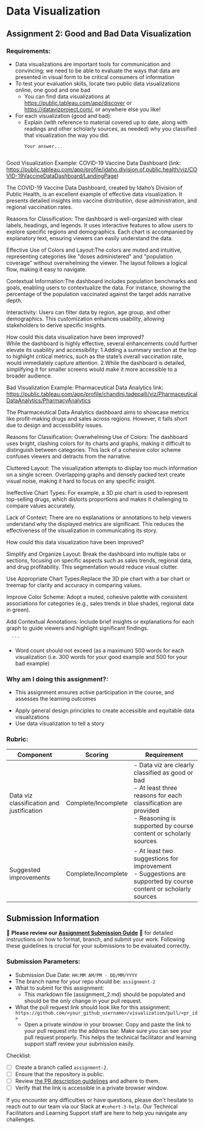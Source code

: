 # Data Visualization

## Assignment 2: Good and Bad Data Visualization

### Requirements:

- Data visualizations are important tools for communication and convincing; we need to be able to evaluate the ways that data are presented in visual form to be critical consumers of information 
- To test your evaluation skills, locate two public data visualizations online, one good and one bad  
    - You can find data visualizations at https://public.tableau.com/app/discover or https://datavizproject.com/, or anywhere else you like! 
- For each visualization (good and bad):  
    - Explain (with reference to material covered up to date, along with readings and other scholarly sources, as needed) why you classified that visualization the way you did.
      ```
      Your answer...


Good Visualization Example: 
COVID-19 Vaccine Data Dashboard (link: https://public.tableau.com/app/profile/idaho.division.of.public.health/viz/COVID-19VaccineDataDashboard/LandingPage)

The COVID-19 Vaccine Data Dashboard, created by Idaho’s Division of Public Health, is an excellent example of effective data visualization. It presents detailed insights into vaccine distribution, dose administration, and regional vaccination rates.

Reasons for Classification:
The dashboard is well-organized with clear labels, headings, and legends. It uses interactive features to allow users to explore specific regions and demographics. Each chart is accompanied by explanatory text, ensuring viewers can easily understand the data.

Effective Use of Colors and Layout:The colors are muted and intuitive, representing categories like "doses administered" and "population coverage" without overwhelming the viewer. The layout follows a logical flow, making it easy to navigate.

Contextual Information:The dashboard includes population benchmarks and goals, enabling users to contextualize the data. For instance, showing the percentage of the population vaccinated against the target adds narrative depth.

Interactivity: Users can filter data by region, age group, and other demographics. This customization enhances usability, allowing stakeholders to derive specific insights.

How could this data visualization have been improved?  
While the dashboard is highly effective, several enhancements could further elevate its usability and accessibility:
1.Adding a summary section at the top to highlight critical metrics, such as the state’s overall vaccination rate, would immediately capture attention.
2.While the dashboard is detailed, simplifying it for smaller screens would make it more accessible to a broader audience.

Bad Visualization Example: Pharmaceutical Data Analytics
link: https://public.tableau.com/app/profile/chandini.tadepalli/viz/PharmaceuticalDataAnalytics/PharmacyAnalytics

The Pharmaceutical Data Analytics dashboard aims to showcase metrics like profit-making drugs and sales across regions. However, it falls short due to design and accessibility issues.

Reasons for Classification:
Overwhelming Use of Colors: The dashboard uses bright, clashing colors for its charts and graphs, making it difficult to distinguish between categories. This lack of a cohesive color scheme confuses viewers and detracts from the narrative.

Cluttered Layout: The visualization attempts to display too much information on a single screen. Overlapping graphs and densely packed text create visual noise, making it hard to focus on any specific insight.

Ineffective Chart Types: For example, a 3D pie chart is used to represent top-selling drugs, which distorts proportions and makes it challenging to compare values accurately.

Lack of Context: There are no explanations or annotations to help viewers understand why the displayed metrics are significant. This reduces the effectiveness of the visualization in communicating its story.

How could this data visualization have been improved?  

Simplify and Organize Layout: Break the dashboard into multiple tabs or sections, focusing on specific aspects such as sales trends, regional data, and drug profitability. This segmentation would reduce visual clutter.

Use Appropriate Chart Types:Replace the 3D pie chart with a bar chart or treemap for clarity and accuracy in comparing values.

Improve Color Scheme: Adopt a muted, cohesive palette with consistent associations for categories (e.g., sales trends in blue shades, regional data in green).

Add Contextual Annotations: Include brief insights or explanations for each graph to guide viewers and highlight significant findings.





      
      ```
- Word count should not exceed (as a maximum) 500 words for each visualization (i.e. 
300 words for your good example and 500 for your bad example)

### Why am I doing this assignment?:

- This assignment ensures active participation in the course, and assesses the learning outcomes
* Apply general design principles to create accessible and equitable data visualizations
* Use data visualization to tell a story

### Rubric:

| Component               | Scoring   | Requirement                                                 |
|-------------------------|-----------|-------------------------------------------------------------|
| Data viz classification and justification | Complete/Incomplete | - Data viz are clearly classified as good or bad<br />- At least three reasons for each classification are provided<br />- Reasoning is supported by course content or scholarly sources |
| Suggested improvements  | Complete/Incomplete | - At least two suggestions for improvement<br />- Suggestions are supported by course content or scholarly sources |

## Submission Information

🚨 **Please review our [Assignment Submission Guide](https://github.com/UofT-DSI/onboarding/blob/main/onboarding_documents/submissions.md)** 🚨 for detailed instructions on how to format, branch, and submit your work. Following these guidelines is crucial for your submissions to be evaluated correctly.

### Submission Parameters:
* Submission Due Date: `HH:MM AM/PM - DD/MM/YYYY`
* The branch name for your repo should be: `assignment-2`
* What to submit for this assignment:
    * This markdown file (assignment_2.md) should be populated and should be the only change in your pull request.
* What the pull request link should look like for this assignment: `https://github.com/<your_github_username>/visualization/pull/<pr_id>`
    * Open a private window in your browser. Copy and paste the link to your pull request into the address bar. Make sure you can see your pull request properly. This helps the technical facilitator and learning support staff review your submission easily.

Checklist:
- [ ] Create a branch called `assignment-2`.
- [ ] Ensure that the repository is public.
- [ ] Review [the PR description guidelines](https://github.com/UofT-DSI/onboarding/blob/main/onboarding_documents/submissions.md#guidelines-for-pull-request-descriptions) and adhere to them.
- [ ] Verify that the link is accessible in a private browser window.

If you encounter any difficulties or have questions, please don't hesitate to reach out to our team via our Slack at `#cohort-3-help`. Our Technical Facilitators and Learning Support staff are here to help you navigate any challenges.
